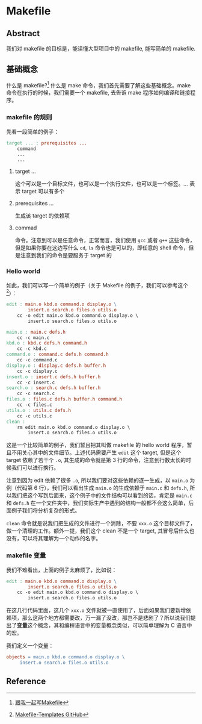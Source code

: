 # Makefile

## Abstract

我们对 makefile 的目标是，能读懂大型项目中的 makefile, 能写简单的 makefile.

## 基础概念

什么是 makefile?[^1] 什么是 make 命令，我们首先需要了解这些基础概念。make 命令在执行的时候，我们需要一个 makefile, 去告诉 make 程序如何编译和链接程序。

### makefile 的规则

先看一段简单的例子：

```makefile
target ... : prerequisites ...
    command
    ...
    ...
```

1. target … 

   这个可以是一个目标文件，也可以是一个执行文件，也可以是一个标签。*…* 表示 target 可以有多个

2. prerequisites ...

   生成该 target 的依赖项

3. commad

   命令。注意到可以是任意命令，正常而言，我们使用 `gcc` 或者 `g++` 这些命令，但是如果你要在这边写什么 `cd`, `ls` 命令也是可以的，即任意的 shell 命令，但是注意到我们的命令是要服务于 target 的

### Hello world

如此，我们可以写一个简单的例子（关于 Makefile 的例子，我们可以参考这个[^2]）：

```makefile
edit : main.o kbd.o command.o display.o \
        insert.o search.o files.o utils.o
    cc -o edit main.o kbd.o command.o display.o \
        insert.o search.o files.o utils.o

main.o : main.c defs.h
    cc -c main.c
kbd.o : kbd.c defs.h command.h
    cc -c kbd.c
command.o : command.c defs.h command.h
    cc -c command.c
display.o : display.c defs.h buffer.h
    cc -c display.c
insert.o : insert.c defs.h buffer.h
    cc -c insert.c
search.o : search.c defs.h buffer.h
    cc -c search.c
files.o : files.c defs.h buffer.h command.h
    cc -c files.c
utils.o : utils.c defs.h
    cc -c utils.c
clean :
    rm edit main.o kbd.o command.o display.o \
        insert.o search.o files.o utils.o
```

这是一个比较简单的例子，我们暂且把其叫做 makefile 的 hello world 程序，暂且不用关心其中的文件细节。上述代码需要产生 `edit` 这个 target, 但是这个 target 依赖了若干个 `.o`, 其生成的命令就是第 3 行的命令，注意到行数太长的时候我们可以进行换行。

注意到因为 edit 依赖了很多 `.o`, 所以我们要对这些依赖的逐一生成，以 `main.o` 为例（代码第 6 行），我们可以看出生成 `main.o` 的生成依赖于 `main.c` 和 `defs.h`, 所以我们把这个写到后面来，这个例子中的文件结构可以看到的话，肯定是 `main.c` 和 `defs.h` 在一个文件夹中，我们实际生产中遇到的结构一般都不会这么简单，后面例子我们将分析复杂的形式。

`clean` 命令就是说我们把生成的文件进行一个消除，不要 `xxx.o` 这个目标文件了，做一个清理的工作。额外一提，我们这个 clean 不是一个 target, 其冒号后什么也没有，可以将其理解为一个动作的名字。

### makefile 变量

我们不难看出，上面的例子太麻烦了，比如说：

```makefile
edit : main.o kbd.o command.o display.o \
        insert.o search.o files.o utils.o
    cc -o edit main.o kbd.o command.o display.o \
        insert.o search.o files.o utils.o
```

在这几行代码里面，这几个 `xxx.o` 文件就被一直使用了，后面如果我们要新增依赖项，那么这两个地方都需要改，万一漏了没改，那岂不是悲剧了？所以说我们提出了**变量**这个概念，其和编程语言中的变量概念类似，可以简单理解为 C 语言中的宏。

我们定义一个变量：

```makefile
objects = main.o kbd.o command.o display.o \
     insert.o search.o files.o utils.o
```





## Reference

[^1]: [跟我一起写Makefile](https://seisman.github.io/how-to-write-makefile/index.html)
[^2]: [Makefile-Templates GitHub](https://github.com/TheNetAdmin/Makefile-Templates.git)

